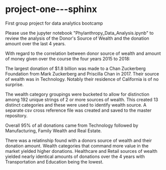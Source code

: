 # project-one---sphinx
First group project for data analytics bootcamp

Please use the jupyter notebook "Phylanthropy_Data_Analysis.ipynb" to review the analysis of the Donor's Source of Wealth and the donation amount over the last 4 years.

With regard to the correlation between donor source of wealth and amount of money given over the course the four years 2015 to 2018:

The largest donation of $1.8 billion was made to a Chan Zuckerberg Foundation from Mark Zuckerberg and Priscilla Chan in 2017. Their source of wealth was in Technology. Notably their residence of California is of no surprise.

The wealth category groupings were bucketed to allow for distinction among 192 unique strings of 2 or more sources of wealth. This created 13 distinct categories and these were used to identify wealth source. A separate csv cross reference file was created and saved to the master repository.

Overall 95% of all donations came from Technology followed by Manufacturing, Family Wealth and Real Estate.

There was a relatinship found with a donors source of wealth and their donation amount. Wealth categories that command more value in the market yielded higher donations. Healthcare and Retail sources of wealth yielded nearly identical amounts of donations over the 4 years with Transportation and Education being the lowest. 
